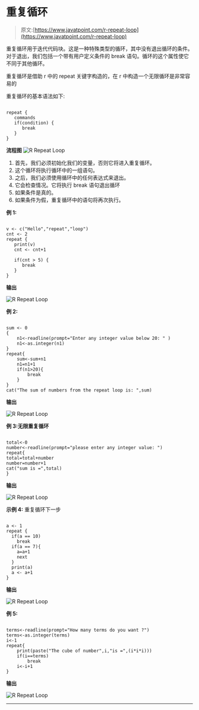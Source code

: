 # 重复循环

> 原文:[https://www.javatpoint.com/r-repeat-loop](https://www.javatpoint.com/r-repeat-loop)

重复循环用于迭代代码块。这是一种特殊类型的循环，其中没有退出循环的条件。对于退出，我们包括一个带有用户定义条件的 break 语句。循环的这个属性使它不同于其他循环。

重复循环是借助 r 中的 repeat 关键字构造的，在 r 中构造一个无限循环是非常容易的

重复循环的基本语法如下:

```

repeat { 
   commands 
   if(condition) {
      break
   }
}

```

**流程图** ![R Repeat Loop](../Images/e034627082095776f55bbfceaa34571d.png)

1.  首先，我们必须初始化我们的变量，否则它将进入重复循环。
2.  这个循环将执行循环中的一组语句。
3.  之后，我们必须使用循环中的任何表达式来退出。
4.  它会检查情况。它将执行 break 语句退出循环
5.  如果条件是真的。
6.  如果条件为假，重复循环中的语句将再次执行。

**例 1:**

```

v <- c("Hello","repeat","loop")
cnt <- 2
repeat {
   print(v)
   cnt <- cnt+1

   if(cnt > 5) {
      break
   }
}

```

**输出**

![R Repeat Loop](../Images/741fa49102c842091e4ac8f0fadcac0e.png)

**例 2:**

```

sum <- 0
{
	n1<-readline(prompt="Enter any integer value below 20: " )
	n1<-as.integer(n1)
}
repeat{
	sum<-sum+n1
	n1=n1+1
	if(n1>20){
		break
	}
}
cat("The sum of numbers from the repeat loop is: ",sum)

```

**输出**

![R Repeat Loop](../Images/1b224451e3c19a62fed6e216b84a74e7.png)

**例 3:无限重复循环**

```

total<-0
number<-readline(prompt="please enter any integer value: ")
repeat{
total=total+number
number=number+1
cat("sum is =",total)
}

```

**输出**

![R Repeat Loop](../Images/059288d24ebe70c7b5745be7686648b4.png)

**示例 4:** 重复循环下一步

```

a <- 1          
repeat {    
  if(a == 10)  
    break  
  if(a == 7){  
    a=a+1
    next     
  }
  print(a)  
  a <- a+1    
}  

```

**输出**

![R Repeat Loop](../Images/e04109922c90b039471251e7882a0ac0.png)

**例 5:**

```

terms<-readline(prompt="How many terms do you want ?")
terms<-as.integer(terms)
i<-1
repeat{
	print(paste("The cube of number",i,"is =",(i*i*i)))
	if(i==terms)
		break
	i<-i+1
}

```

**输出**

![R Repeat Loop](../Images/a500bb6e635082763e8667504d89cf27.png)

* * *